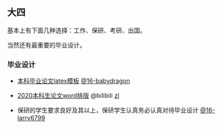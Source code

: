 ## 大四

基本上有下面几种选择：工作、保研、考研、出国。

当然还有最重要的毕业设计。



### 毕业设计

* [本科毕业论文latex模板](<https://github.com/StickCui/XDUthesis-personal>)  [@16-babydragon](<https://github.com/baolintian>)

* [2020本科生论文word排版](https://www.bilibili.com/video/BV1rA411q7LL) @bilibili [zl](https://space.bilibili.com/521046178)

* 保研的学生要求良好及其以上，保研学生认真务必认真对待毕业设计 [@16-larry6799](<https://github.com/larry6799>)

